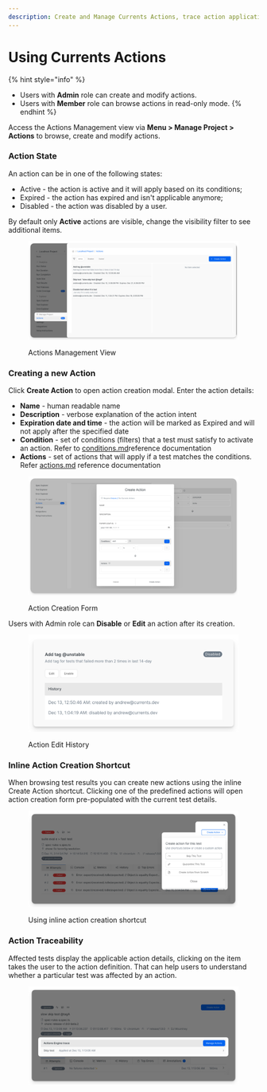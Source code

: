 ```yaml
---
description: Create and Manage Currents Actions, trace action applications and outcomes
---
```


# Using Currents Actions

{% hint style="info" %}
* Users with **Admin** role can create and modify actions.&#x20;
* Users with **Member** role can browse actions in read-only mode.
{% endhint %}

Access the Actions Management view via **Menu > Manage Project > Actions** to browse, create and modify actions.

### Action State

An action can be in one of the following states:

* Active - the action is active and it will apply based on its conditions;
* Expired - the action has expired and isn't applicable anymore;
* Disabled - the action was disabled by a user.

By default only **Active** actions are visible, change the visibility filter to see additional items.

<figure><img src="../../.gitbook/assets/currents-2024-12-13-00.54.40@2x.png" alt=""><figcaption><p>Actions Management View</p></figcaption></figure>

### Creating a new Action

Click **Create Action** to open action creation modal. Enter the action details:

* **Name** - human readable name
* **Description** - verbose explanation of the action intent
* **Expiration date and time** - the action will be marked as Expired and will not apply after the specified date
* **Condition** - set of conditions (filters) that a test must satisfy to activate an action. Refer to [conditions.md](reference/conditions.md "mention")reference documentation
* **Actions** - set of actions that will apply if a test matches the conditions. Refer [actions.md](reference/actions.md "mention") reference documentation

<figure><img src="../../.gitbook/assets/currents-2024-12-13-01.02.46@2x.png" alt=""><figcaption><p>Action Creation Form</p></figcaption></figure>

Users with Admin role can **Disable** or **Edit** an action after its creation.&#x20;

<figure><img src="../../.gitbook/assets/currents-2024-12-13-01.04.34@2x.png" alt=""><figcaption><p>Action Edit History</p></figcaption></figure>

### Inline Action Creation Shortcut

When browsing test results you can create new actions using the inline Create Action shortcut. Clicking one of the predefined actions will open action creation form pre-populated with the current test details.

<figure><img src="../../.gitbook/assets/currents-2024-12-13-01.07.15@2x.png" alt=""><figcaption><p>Using inline action creation shortcut</p></figcaption></figure>

### Action Traceability

Affected tests display the applicable action details, clicking on the item takes the user to the action definition. That can help users to understand whether a particular test was affected by an action.

<figure><img src="../../.gitbook/assets/currents-2024-12-13-01.13.25@2x.png" alt=""><figcaption></figcaption></figure>

